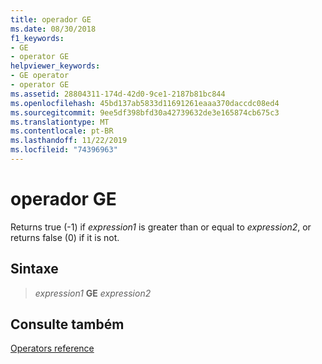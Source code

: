 ```yaml
---
title: operador GE
ms.date: 08/30/2018
f1_keywords:
- GE
- operator GE
helpviewer_keywords:
- GE operator
- operator GE
ms.assetid: 28804311-174d-42d0-9ce1-2187b81bc844
ms.openlocfilehash: 45bd137ab5833d11691261eaaa370daccdc08ed4
ms.sourcegitcommit: 9ee5df398bfd30a42739632de3e165874cb675c3
ms.translationtype: MT
ms.contentlocale: pt-BR
ms.lasthandoff: 11/22/2019
ms.locfileid: "74396963"
---
```

# <a name="operator-ge"></a>operador GE

Returns true (-1) if *expression1* is greater than or equal to *expression2*, or returns false (0) if it is not.

## <a name="syntax"></a>Sintaxe

> *expression1* **GE** *expression2*

## <a name="see-also"></a>Consulte também

[Operators reference](operators-reference.md)
